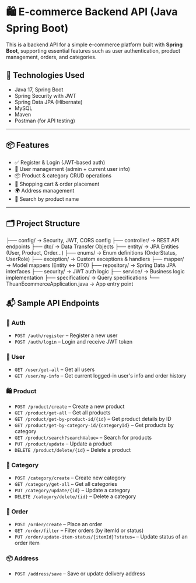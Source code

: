 # 🛍️ E-commerce Backend API (Java Spring Boot)

This is a backend API for a simple e-commerce platform built with **Spring Boot**, supporting essential features such as user authentication, product management, orders, and categories.

## 🚀 Technologies Used

- Java 17, Spring Boot
- Spring Security with JWT
- Spring Data JPA (Hibernate)
- MySQL
- Maven
- Postman (for API testing)

---

## 📦 Features

- ✅ Register & Login (JWT-based auth)
- 👤 User management (admin + current user info)
- 📦 Product & category CRUD operations
- 🛒 Shopping cart & order placement
- 🌍 Address management
- 🔎 Search by product name

---

## 🗂️ Project Structure

├── config/ → Security, JWT, CORS config
├── controller/ → REST API endpoints
├── dto/ → Data Transfer Objects
├── entity/ → JPA Entities (User, Product, Order...)
├── enums/ → Enum definitions (OrderStatus, UserRole)
├── exception/ → Custom exceptions & handlers
├── mapper/ → Model mappers (Entity <-> DTO)
├── repository/ → Spring Data JPA interfaces
├── security/ → JWT auth logic
├── service/ → Business logic implementation
├── specification/ → Query specifications
└── ThuanEcommerceApplication.java → App entry point

## 📬 Sample API Endpoints

### 🔐 Auth
- `POST /auth/register` – Register a new user
- `POST /auth/login` – Login and receive JWT token

### 👤 User
- `GET /user/get-all` – Get all users
- `GET /user/my-info` – Get current logged-in user's info and order history

### 🛍️ Product
- `POST /product/create` – Create a new product
- `GET /product/get-all` – Get all products
- `GET /product/get-by-product-id/{id}` – Get product details by ID
- `GET /product/get-by-category-id/{categoryId}` – Get products by category
- `GET /product/search?searchValue=` – Search for products
- `PUT /product/update` – Update a product
- `DELETE /product/delete/{id}` – Delete a product

### 📁 Category
- `POST /category/create` – Create new category
- `GET /category/get-all` – Get all categories
- `PUT /category/update/{id}` – Update a category
- `DELETE /category/delete/{id}` – Delete a category

### 🚚 Order
- `POST /order/create` – Place an order
- `GET /order/filter` – Filter orders (by itemId or status)
- `PUT /order/update-item-status/{itemId}?status=` – Update status of an order item

### 📦 Address
- `POST /address/save` – Save or update delivery address
